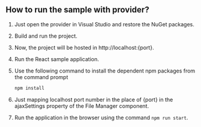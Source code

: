 ## How to run the sample with provider?

1. Just open the provider in Visual Studio and restore the NuGet packages.

2. Build and run the project. 

3. Now, the project will be hosted in http://localhost:{port}.

4. Run the React sample application.

5. Use the following command to install the dependent npm packages from the command prompt

    ```ts
    npm install
    ```

6. Just mapping localhost port number in the place of {port} in the ajaxSettings property of the File Manager component.

7. Run the application in the browser using the command `npm run start`.